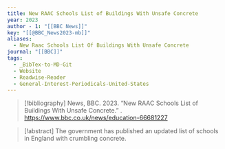 ```yaml
---
title: New RAAC Schools List of Buildings With Unsafe Concrete
year: 2023
author - 1: "[[BBC News]]"
key: "[[@BBC_News2023-mb]]"
aliases:
  - New Raac Schools List Of Buildings With Unsafe Concrete
journal: "[[BBC]]"
tags:
  - _BibTex-to-MD-Git
  - Website
  - Readwise-Reader
  - General-Interest-Periodicals-United-States
---
```


> [!bibliography]
> News, BBC. 2023. “New RAAC Schools List of Buildings With Unsafe Concrete.” . https://www.bbc.co.uk/news/education-66681227

> [!abstract]
> The government has published an updated list of schools in England with crumbling concrete.
